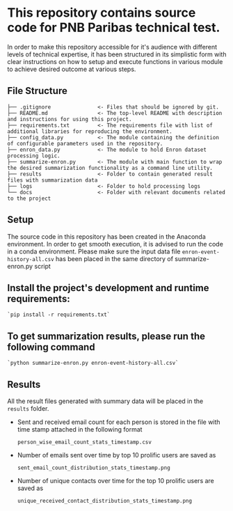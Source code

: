# This repository contains source code for PNB Paribas technical test.

In order to make this repository accessible for it's audience with different levels of technical expertise, it has been structured in its simplistic form with clear instructions on how to setup and execute functions in various module to achieve desired outcome at various steps.

## File Structure

```
├── .gitignore               <- Files that should be ignored by git.
├── README.md                <- The top-level README with description and instructions for using this project.
├── requirements.txt         <- The requirements file with list of additional libraries for reproducing the environment.
├── config_data.py           <- The module containing the definition of configurable parameters used in the repository.
├── enron_data.py            <- The module to hold Enron dataset processing logic.
├── summarize-enron.py       <- The module with main function to wrap the desired summarization functionality as a command line utility.
├── results			         <- Folder to contain generated result files with summarization data
├── logs			         <- Folder to hold processing logs
└── docs			         <- Folder with relevant documents related to the project
```
## Setup
   The source code in this repository has been created in the Anaconda environment. In order to get smooth execution, it is advised to run the code in a conda environment.
   Please make sure the input data file `enron-event-history-all.csv` has been placed in the same directory of summarize-enron.py script
   
## Install the project's development and runtime requirements:

    `pip install -r requirements.txt`

## To get summarization results, please run the following command

    `python summarize-enron.py enron-event-history-all.csv`
  
## Results
   All the result files generated with summary data will be placed in the `results` folder.
  
* Sent and received email count for each person is stored in the file with time stamp attached in the following format
    
    `person_wise_email_count_stats_timestamp.csv`

* Number of emails sent over time by top 10 prolific users are saved as
    
    `sent_email_count_distribution_stats_timestamp.png`

* Number of unique contacts over time for the top 10 prolific users are saved as
    
    `unique_received_contact_distribution_stats_timestamp.png`
    
